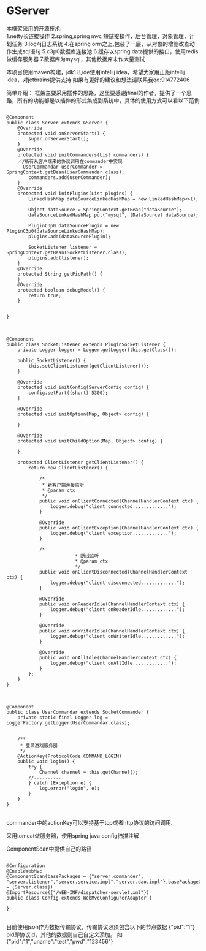 # GServer
本框架采用的开源技术:<br/>
1.netty长链接操作
2.spring,spring mvc 短链接操作，后台管理，对象管理，计划任务
3.log4j日志系统
4.在spring orm之上,包装了一层，从对象的增删改查动作生成sql语句
5.c3p0数据库连接池
6.缓存以spring data提供的接口，使用redis做缓存服务器
7.数据库为mysql，其他数据库未作大量测试

本项目使用maven构建，jdk1.8,ide使用intellij idea，希望大家用正版intellij idea，对jetbrains提供支持
如果有更好的建议和想法请联系我qq:914772406

简单介绍：
框架主要采用插件的思路，这里要感谢jfinal的作者，提供了一个思路，所有的功能都是以插件的形式集成到系统中，具体的使用方式可以看以下范例<br/>
<pre>
<code>
@Component
public class Server extends GServer {
    @Override
	protected void onServerStart() {
		super.onServerStart();
	}
	@Override
    protected void initCommanders(List<Commander> commanders) {
    ／/所有从客户端来的协议调用在commander中实现
      UserCommandar userCommander = SpringContext.getBean(UserCommandar.class);
        commanders.add(userCommander);
    }
    @Override
    protected void initPlugins(List<IPlugin> plugins) {
        LinkedHashMap<String, DataSource> dataSourceLinkedHashMap = new LinkedHashMap<>();
        
        Object dataSource = SpringContext.getBean("dataSource");
        dataSourceLinkedHashMap.put("mysql", (DataSource) dataSource);

        PluginC3p0 dataSourcePlugin = new PluginC3p0(dataSourceLinkedHashMap);
        plugins.add(dataSourcePlugin);

        SocketListener listener = SpringContext.getBean(SocketListener.class);
        plugins.add(listener);
    }
    @Override
    protected String getPicPath() {
    }
    @Override
    protected boolean debugModel() {
        return true;
    }


}
</code>
</pre>
<pre>
<code>
@Component
public class SocketListener extends PluginSocketListener {
    private Logger logger = Logger.getLogger(this.getClass());

    public SocketListener() {
        this.setClientListener(getClientListener());
    }

    @Override
    protected void initConfig(ServerConfig config) {
        config.setPort((short) 5300);
    }

    @Override
    protected void initOption(Map<ChannelOption<?>, Object> config) {

    }

    @Override
    protected void initChildOption(Map<ChannelOption<?>, Object> config) {

    }

    protected ClientListener getClientListener() {
        return new ClientListener() {

            /*
             * 新客户端连接监听
             * @param ctx
             */
            public void onClientConnected(ChannelHandlerContext ctx) {
                logger.debug("client connected.............");
            }

            @Override
            public void onClientException(ChannelHandlerContext ctx) {
                logger.debug("client exception.............");
            }

            /*
                         * 断线监听
                         * @param ctx
                         */
            public void onClientDisconnected(ChannelHandlerContext ctx) {
                logger.debug("client disconnected.............");
            }

            @Override
            public void onReaderIdle(ChannelHandlerContext ctx) {
                logger.debug("client onReaderIdle.............");
            }

            @Override
            public void onWriterIdle(ChannelHandlerContext ctx) {
                logger.debug("client onWriterIdle.............");
            }

            @Override
            public void onAllIdle(ChannelHandlerContext ctx) {
                logger.debug("client onAllIdle.............");
            }
        };
    }
}
</code>
</pre>
<pre>
<code>
@Component
public class UserCommandar extends SocketCommander {
	private static final Logger log = LoggerFactory.getLogger(UserCommandar.class);

	
    /**
     * 登录游戏服务器
     */
    @ActionKey(ProtocolCode.COMMAND_LOGIN)
    public void login() {
	    try {
	    	Channel channel = this.getChannel();
        //...........
		} catch (Exception e) {
			log.error("login", e);
		}
    }
}
</code>
</pre>
commander中的actionKey可以支持基于tcp或者http协议的访问调用.

采用tomcat做服务器，使用spring java config扫描注解

ComponentScan中提供自己的路径
<pre>
<code>
@Configuration
@EnableWebMvc
@ComponentScan(basePackages = {"server.commander", "server.listener","server.service.impl","server.dao.impl"},basePackageClasses = {Server.class})
@ImportResource({"/WEB-INF/dispatcher-servlet.xml"})
public class Config extends WebMvcConfigurerAdapter {

}
</code>
</pre>

目前使用json作为数据传输协议，传输协议必须包含以下的节点数据
{"pid":"1"}
pid即协议id，其他的数据则自己自定义添加。
如{"pid":"1","uname":"test","pwd":"123456"}
